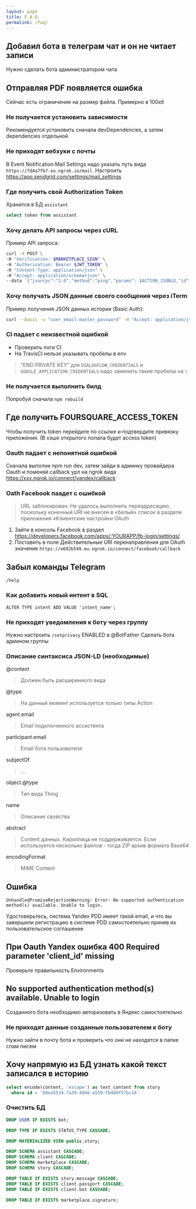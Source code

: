 ```yaml
---
layout: page
title: F.A.Q.
permalink: /faq/
---
```


## Добавил бота в телеграм чат и он не читает записи

Нужно сделать бота администратором чата

## Отправляя PDF появляется ошибка

Сейчас есть ограничение на размер файла. Примерно в 100кб

### Не получается установить зависимости

Рекомендуется установить сначала devDependencies, а затем dependencies отдельной

### Не приходят вебхуки с почты

В Event Notification Mail Settings надо указать путь вида `https://7d4a7fb7.eu.ngrok.io/mail`. 
Настроить <https://app.sendgrid.com/settings/mail_settings>

### Где получить свой Authorization Token

Хранится в БД `assistant`

```sql
select token from assistant
```

### Хочу делать API запросы через cURL 

Пример API запроса:

```bash
curl -X POST \ 
-H "Verification: $MARKETPLACE_SIGN" \ 
-H "Authorization: Bearer $JWT_TOKEN" \ 
-H "Content-Type: application/json" \ 
-H "Accept: application/schema+json" \
--data '{"jsonrpc":"2.0","method":"ping","params": $ACTION_JSONLD,"id":1}' http://127.0.0.1:9000/api
```

### Хочу получать JSON данные своего сообщения через iTerm

Пример получения JSON данных истории (Basic Auth):

```bash
curl --basic -u "user_email:master_password" -H "Accept: application/json" http://0.0.0.0:9000/message/73050f7c-2781-4f1a-b9f7-992f1d65f22e
```

### CI падает с неизвестной ошибкой

* Проверить логи CI
* На TravisCI нельзя указывать пробелы в env

> "END PRIVATE KEY" для `DIALOGFLOW_CREDENTIALS` и `GOOGLE_APPLICATION_CREDENTIALS` надо 
> заменить такие пробелы на `\ `

### Не получается выполнить билд

Попробуй сначала `npm rebuild`

## Где получить FOURSQUARE_ACCESS_TOKEN

Чтобы получить token перейдите по ссылке и подтвердите привязку приложения. 
(В хэше открытого попапа будет access token)

### Oauth падает с непонятной ошибкой

Сначала выполни npm run dev, затем зайди в админку провайдера Oauth и 
поменяй callback урл на ngrok вида <https://xxx.ngrok.io/connect/yandex/callback>

### Oath Facebook паадет с ошибкой

> URL заблокирован: Не удалось выполнить переадресацию, поскольку конечный URI не внесен в 
> «белый» список в разделе приложения «Клиентские настройки OAuth

1. Зайти в консоль Facebook в раздел 
<https://developers.facebook.com/apps/:YOURAPP/fb-login/settings/>
2. Поставить в поле Действительные URI перенаправления для OAuth значение 
`https://e692b549.eu.ngrok.io/connect/facebook/callback`

## Забыл команды Telegram

`
/help
`

### Как добавить новый интент в SQL

```sqlite-psql
ALTER TYPE intent ADD VALUE 'intent_name';
```

### Не приходят уведомления к боту через группу

Нужно настроить `/setprivacy` ENABLED в @BotFather
Сделать бота админом группы

### Описание синтаксиса JSON-LD (необходимые)

@context 
> Должен быть расширенного вида

@type
> На данный момент используется только типы Action

agent.email 
> Email подключенного ассистента

participant.email
> Email бота пользователя

subjectOf
> ...

object.@type
> Тип вида Thing

name 
> Описание свойства

abstract
> Content данных. Кириллица не поддерживается. 
> Если используется несколько файлов - тогда ZIP архив формата Base64

encodingFormat
> MIME Content

## Ошибка 
`UnhandledPromiseRejectionWarning: Error: No supported authentication method(s) available. Unable to login.`

Удостоверьтесь, система Yandex PDD имеет такой email, 
и что вы завершили регистрацию в системе PDD самостоятельно приняв их пользовательское соглашение 

## При Oauth Yandex ошибка 400 Required parameter 'client_id' missing

Проверьте правильность Environments

## No supported authentication method(s) available. Unable to login

Созданного бота необходимо авторизовать в Яндекс самостоятельно

### Не приходят данные созданные пользователем к боту

Нужно зайти в почту бота и проверить что они не находятся в папке спам писем

## Хочу напрямую из БД узнать какой текст записался в историю

```sql
select encode(content, 'escape') as text_content from story 
  where id = 'b8ea5534-7a39-4846-a559-fb480f57bc14'
```

### Очистить БД

```sql
DROP USER IF EXISTS bot;

DROP TYPE IF EXISTS STATUS_TYPE CASCADE;

DROP MATERIALIZED VIEW public.story;

DROP SCHEMA assistant CASCADE;
DROP SCHEMA client CASCADE;
DROP SCHEMA marketplace CASCADE;
DROP SCHEMA story CASCADE;

DROP TABLE IF EXISTS story.message CASCADE;
DROP TABLE IF EXISTS client.passport CASCADE;
DROP TABLE IF EXISTS client.bot CASCADE;

DROP TABLE IF EXISTS marketplace.signature;
``` 
